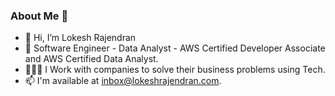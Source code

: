### About Me 🚀
- 👋 Hi, I’m Lokesh Rajendran
- 🌱 Software Engineer - Data Analyst - AWS Certified Developer Associate and AWS Certified Data Analyst.
- 👨🏻‍💻 I Work with companies to solve their business problems using Tech.
- 📫 I'm available at inbox@lokeshrajendran.com.

